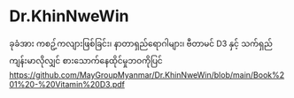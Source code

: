 # Dr.KhinNweWin

ခုခံအား ကစဥ့်ကလျားဖြစ်ခြင်း၊ နာတာရှည်ရောဂါများ၊ ဗီတာမင် D3 နှင့် သက်ရှည်ကျန်းမာလိုလျှင် စားသောက်နေထိုင်မှုဘဝကိုပြင်<br/>
https://github.com/MayGroupMyanmar/Dr.KhinNweWin/blob/main/Book%201%20-%20Vitamin%20D3.pdf
